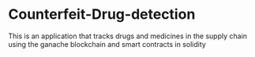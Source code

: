 # Counterfeit-Drug-detection
This is an application that tracks drugs and medicines in the supply chain using the ganache blockchain and smart contracts in solidity 
